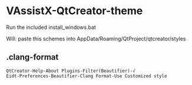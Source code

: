 # VAssistX-QtCreator-theme

Run the included install_windows.bat

Will:
    paste this schemes into AppData/Roaming/QtProject/qtcreator/styles

## .clang-format
    QtCreator-Help-About Plugins-Filter(Beautifier)-√
    Eidt-Preferences-Beautifier-Clang Format-Use Customized style






